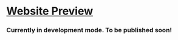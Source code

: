 # [Website Preview](https://r-clone.vercel.app)

### Currently in development mode. To be published soon!
